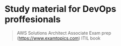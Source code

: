 # Study material for DevOps proffesionals

> AWS Solutions Architect Associate Exam prep (https://www.examtopics.com)
> ITIL book 
